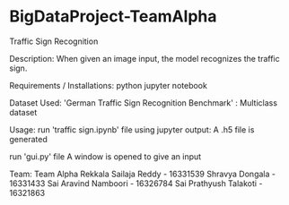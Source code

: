 # BigDataProject-TeamAlpha
Traffic Sign Recognition 

Description:
When given an image input, the model recognizes the traffic sign.

Requirements / Installations:
python
jupyter notebook

Dataset Used:
'German Traffic Sign Recognition Benchmark' : Multiclass dataset

Usage:
run 'traffic sign.ipynb' file using jupyter
output: A .h5 file is generated 

run 'gui.py' file
A window is opened to give an input

Team: Team Alpha
Rekkala Sailaja Reddy - 16331539
Shravya Dongala - 16331433
Sai Aravind Namboori - 16326784
Sai Prathyush Talakoti - 16321863


